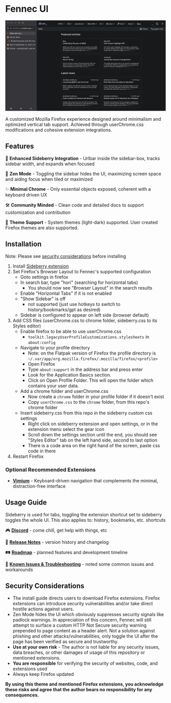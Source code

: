 # Fennec UI
![Demo Screenshot](demo.png)

A customized Mozilla Firefox experience designed around minimalism and optimized vertical tab support. Achieved through userChrome.css modifications and cohesive extension integrations.

## Features

🔗 **Enhanced Sideberry Integration** - Urlbar inside the sidebar-box, tracks sidebar width, and expands when focused

🧘 **Zen Mode** - Toggling the sidebar hides the UI, maximizing screen space and aiding focus when tiled or maximized

✨ **Minimal Chrome** - Only essential objects exposed, coherent with a keyboard driven UX

🛠️ **Community Minded** - Clean code and detailed docs to support customization and contribution

🎨 **Theme Support** - System themes (light-dark) supported. User created Firefox themes are also supported.

## Installation

Note: Please see [security considerations](#security-considerations) before installing

1. Install [Sideberry extension](https://addons.mozilla.org/en-US/firefox/addon/sidebery/)
2. Set Firefox's Browser Layout to Fennec's supported configuration
   - Goto settings in firefox
   - In search bar, type "hori" (searching for horizontal tabs)
     - You should now see "Browser Layout" in the search results
   - Enable "Horizontal Tabs" if it is not enabled
   - "Show Sidebar" is off 
     - not supported (just use hotkeys to switch to history/bookmarks/gpt as desired)
   - Sidebar is configured to appear on left side (browser default)
3. Add CSS files (userChrome.css to chrome folder, sideberry.css to its Styles editor)
   - Enable firefox to be able to use userChrome.css
     - `toolkit.legacyUserProfileCustomizations.stylesheets` in `about:config`
   - Navigate to your profile directory
      - Note: on the Flatpak version of Firefox the profile directory is `~/.var/app/org.mozilla.firefox/.mozilla/firefox/<profile>`
      - Open Firefox
      - Type `about:support` in the address bar and press enter
      - Look for the Application Basics section.
      - Click on Open Profile Folder. This will open the folder which contains your user data.
   - Add a chrome folder and userChrome.css
      - Now create a `chrome` folder in your profile folder if it doesn't exist
      - Copy `userChrome.css` to the `chrome` folder, from this repo's chrome folder
   - Insert sideberry.css from this repo in the sideberry custom css settings
      - Right click on sideberry extension and open settings, or in the extension menu select the gear icon
      - Scroll down the settings section until the end, you should see "Styles Editor" tab on the left hand side, second to last option
      - There is a code area on the right hand of the screen, paste css code in there
4. Restart Firefox

### Optional Recommended Extensions
- **[Vimium](https://addons.mozilla.org/en-US/firefox/addon/vimium-ff/)** - Keyboard-driven navigation that complements the minimal, distraction-free interface

## Usage Guide

Sideberry is used for tabs, toggling the extension shortcut set to sideberry toggles the whole UI.
This also applies to: history, bookmarks, etc. shortcuts

🎮 **[Discord](https://discord.gg/cPJmK7YT)** - come chill, get help with things, etc

📝 **[Release Notes](https://github.com/tompassarelli/fennec-ui/wiki/Release-Notes)** - version history and changelog

🛤️ **[Roadmap](https://github.com/tompassarelli/fennec-ui/wiki/Roadmap)** - planned features and development timeline

👾 **[Known Issues & Troubleshooting](https://github.com/tompassarelli/fennec-ui/wiki/Troubleshooting)** - noted some common issues and workarounds 

## Security Considerations

- The install guide directs users to download Firefox extensions. Firefox extensions can introduce security vulnerabilities and/or take direct hostile actions against users. 
- Zen Mode hides the UI which obviously suppresses security signals like padlock warnings. In appreciation of this concern, Fennec will still attempt to surface a custom HTTP Not Secure security warning prepended to page content as a header alert. Not a solution against phishing and other attacks/vulnerabilities, only toggle the UI after the page has been verified as secure and trustworthy.
- **Use at your own risk** - The author is not liable for any security issues, data breaches, or other damages of usage of this repository or mentioned extensions.
- **You are responsible** for verifying the security of websites, code, and extensions used
- Always keep Firefox updated

**By using this theme and mentioned Firefox extensions, you acknowledge these risks and agree that the author bears no responsibility for any consequences.**
